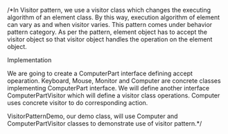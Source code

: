 /*In Visitor pattern, we use a visitor class which changes the executing 
algorithm of an element class. By this way, execution algorithm of element can
vary as and when visitor varies. This pattern comes under behavior pattern 
category. As per the pattern, element object has to accept the visitor object 
so that visitor object handles the operation on the element object.

Implementation

We are going to create a ComputerPart interface defining accept opearation.
Keyboard, Mouse, Monitor and Computer are concrete classes implementing 
ComputerPart interface. We will define another interface ComputerPartVisitor 
which will define a visitor class operations. Computer uses concrete visitor 
to do corresponding action.

VisitorPatternDemo, our demo class, will use Computer and ComputerPartVisitor 
classes to demonstrate use of visitor pattern.*/